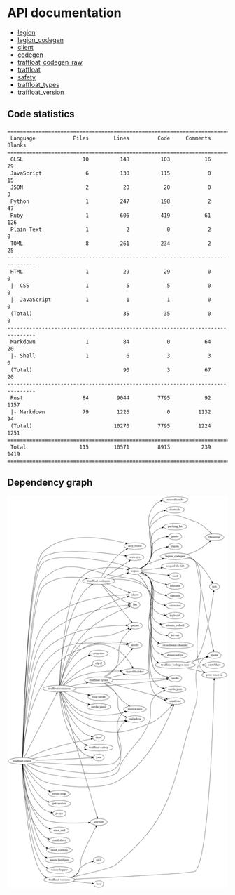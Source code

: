 # API documentation
- [legion](./legion)
- [legion_codegen](./legion_codegen)
- [client](./client)
- [codegen](./codegen)
- [traffloat_codegen_raw](./traffloat_codegen_raw)
- [traffloat](./traffloat)
- [safety](./safety)
- [traffloat_types](./traffloat_types)
- [traffloat_version](./traffloat_version)

## Code statistics
```
===============================================================================
 Language            Files        Lines         Code     Comments       Blanks
===============================================================================
 GLSL                   10          148          103           16           29
 JavaScript              6          130          115            0           15
 JSON                    2           20           20            0            0
 Python                  1          247          198            2           47
 Ruby                    1          606          419           61          126
 Plain Text              1            2            0            2            0
 TOML                    8          261          234            2           25
-------------------------------------------------------------------------------
 HTML                    1           29           29            0            0
 |- CSS                  1            5            5            0            0
 |- JavaScript           1            1            1            0            0
 (Total)                             35           35            0            0
-------------------------------------------------------------------------------
 Markdown                1           84            0           64           20
 |- Shell                1            6            3            3            0
 (Total)                             90            3           67           20
-------------------------------------------------------------------------------
 Rust                   84         9044         7795           92         1157
 |- Markdown            79         1226            0         1132           94
 (Total)                          10270         7795         1224         1251
===============================================================================
 Total                 115        10571         8913          239         1419
===============================================================================
```

## Dependency graph
![](./depgraph.png)

